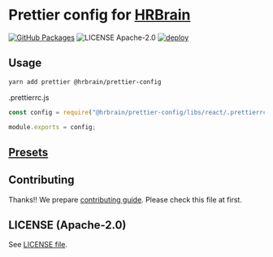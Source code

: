 # Prettier config for [HRBrain](https://www.hrbrain.jp/)

[![GitHub Packages](https://img.shields.io/badge/package-GitHub-red.svg?style=flat-square)](https://github.com/hrbrain/prettier-config/packages/)
![LICENSE Apache-2.0](https://img.shields.io/badge/license-Apache--2.0-green.svg?style=flat-square)
[![deploy](https://img.shields.io/badge/deploy-🛳%20Ship.js-blue?style=flat)](https://github.com/algolia/shipjs)

## Usage

```bash
yarn add prettier @hrbrain/prettier-config
```

.prettierrc.js

```js
const config = require("@hrbrain/prettier-config/libs/react/.prettierrc.js");

module.exports = config;
```

## [Presets](./libs)

## Contributing

Thanks!! We prepare [contributing guide](./CONTRIBUTING.md).
Please check this file at first.

## LICENSE (Apache-2.0)

See [LICENSE file](./LICENSE).

